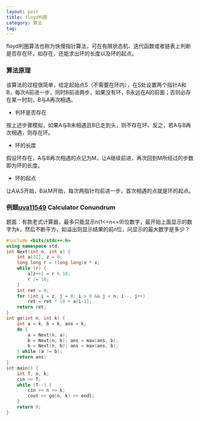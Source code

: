 ```yaml
---
layout: post
title: floyd判圈
category: 算法
tag:
---
```


floyd判圈算法也称为快慢指针算法，可在有限状态机、迭代函数或者链表上判断是否存在环，如存在，还能求出环的长度以及环的起点。

### 算法原理

该算法的过程很简单，给定起始点S（不需要在环内），在S处设置两个指针A和B，每次A前进一步，同时B前进两步，如果没有环，B永远在A的前面；否则必存在某一时刻，B与A再次相遇。

- 判环是否存在

按上述步骤模拟，如果A与B未相遇且B已走到头，则不存在环。反之，若A与B再次相遇，则存在环。

- 环的长度

假设环存在，A与B再次相遇的点记为M，让A继续前进，再次回到M所经过的步数即为环的长度。

- 环的起点

让A从S开始，B从M开始，每次两指针均前进一步，首次相遇的点就是环的起点。

### 例题[uva11549](https://cn.vjudge.net/problem/UVA-11549) Calculator Conundrum

题面：有款老式计算器，最多只能显示n(1<=n<=9)位数字，最开始上面显示的数字为k，然后不断平方，如溢出则显示结果的前n位，问显示的最大数字是多少？

```cpp
#include <bits/stdc++.h>
using namespace std;
int Next(int n, int x) {
    int a[32], z = 0;
    long long r = (long long)x * x;
    while (r) {
        a[z++] = r % 10;
        r /= 10;
    }
    int ret = 0;
    for (int i = z, j = 0; i > 0 && j < n; i--, j++)
        ret = ret * 10 + a[i-1];
    return ret;
}
int go(int n, int k) {
    int a = k, b = k, ans = k;
    do {
        a = Next(n, a);
        b = Next(n, b); ans = max(ans, b);
        b = Next(n, b); ans = max(ans, b);
    } while (a != b);
    return ans;
}
int main() {
    int T, n, k;
    cin >> T;
    while (T--) {
        cin >> n >> k;
        cout << go(n, k) << endl;
    }
    return 0;
}
```

